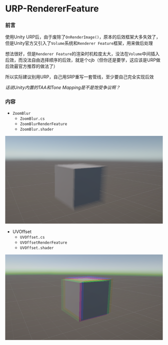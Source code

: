 # URP-RendererFeature

### 前言

使用Unity URP后，由于废除了`OnRenderImage()`，原本的后效框架大多失效了，但是Unity官方又引入了`Volume`系统和`Renderer Feature`框架，用来做后处理

想法很好，但是`Renderer Feature`的渲染时机粒度太大，没法在`Volume`中间插入后效，而没法自由选择顺序的后效，就是个cjb（但你还是要学，这应该是URP做后效最官方推荐的做法了）

所以实际建议别用URP，自己用SRP重写一套管线，至少要自己完全实现后效

*话说Unity内置的TAA和Tone Mapping是不是饱受争议啊？*

### 内容

- `ZoomBlur`
  - `ZoomBlur.cs`
  - `ZoomBlurRenderFeature`
  - `ZoomBlur.shader`

![ZoomBlur](Image/ZoomBlur.png)

- UVOffset
  - `UVOffset.cs`
  - `UVOffsetRenderFeature`
  - `UVOffset.shader`

![UVOffset](Image/UVOffset.png)

